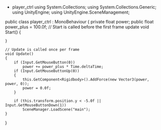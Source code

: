 - player_ctrl
using System.Collections;
using System.Collections.Generic;
using UnityEngine;
using UnityEngine.SceneManagement;

public class player_ctrl : MonoBehaviour
{
    private float power;
    public float power_plus = 100.0f;
    // Start is called before the first frame update
    void Start()
    {
        
    
    }

    // Update is called once per frame
    void Update()
    {
        if (Input.GetMouseButton(0))
            power += power_plus * Time.deltaTime;
        if (Input.GetMouseButtonUp(0))
        {
            this.GetComponent<Rigidbody>().AddForce(new Vector3(power, power, 0));
            power = 0.0f;
        }

        if (this.transform.position.y < -5.0f || Input.GetMouseButtonDown(1))
            SceneManager.LoadScene("main");
    }
}
